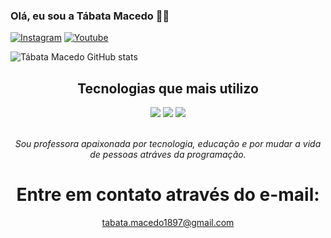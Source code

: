 ### Olá, eu sou a Tábata Macedo 👋🏾
[![Instagram](https://img.shields.io/badge/Instagram-E4405F?style=for-the-badge&logo=instagram&logoColor=white)](https://www.instagram.com/prof.essoratabata/)
[![Youtube](https://img.shields.io/badge/YouTube-FF0000?style=for-the-badge&logo=youtube&logoColor=white)](https://www.youtube.com/)

![Tábata Macedo GitHub stats](https://github-readme-stats.vercel.app/api?username=ProfessoraTabata&show_icons=true&theme=onedark)

<h2 align="center">Tecnologias que mais utilizo</h2>
<div align="center" style="display: inline_block">
  <img src="https://img.shields.io/badge/HTML5-E34F26?style=for-the-badge&logo=html5&logoColor=white">
  <img src="https://img.shields.io/badge/CSS3-1572B6?style=for-the-badge&logo=css3&logoColor=white">
  <img src="https://img.shields.io/badge/JavaScript-323330?style=for-the-badge&logo=javascript&logoColor=F7DF1E">
</div>
<br>
<p align="center"><em>Sou professora apaixonada por tecnologia, educação e por mudar a vida de pessoas atráves da programação.</em></p>

<div align="center">
  <h1 align="center">Entre em contato através do e-mail:</h1>
  <a href="mailto:tabata.macedo1897@gmail.com" align="center">tabata.macedo1897@gmail.com</a>
</div>

